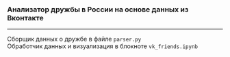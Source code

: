 ### Анализатор дружбы в России на основе данных из Вконтакте
---
Сборщик данных о дружбе в файле `parser.py`  
Обработчик данных и визуализация в блокноте `vk_friends.ipynb`